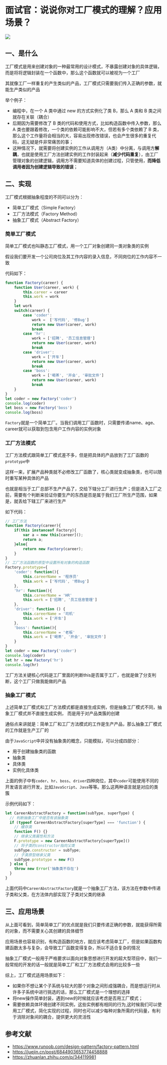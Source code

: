 # 面试官：说说你对工厂模式的理解？应用场景？


 ![](https://static.vue-js.com/27a84d10-3bea-11ec-8e64-91fdec0f05a1.png)

## 一、是什么

工厂模式是用来创建对象的一种最常用的设计模式，不暴露创建对象的具体逻辑，而是将将逻辑封装在一个函数中，那么这个函数就可以被视为一个工厂

其就像工厂一样重复的产生类似的产品，工厂模式只需要我们传入正确的参数，就能生产类似的产品

举个例子：

- 编程中，在一个 A 类中通过 new 的方式实例化了类 B，那么 A 类和 B 类之间就存在关联（耦合）
- 后期因为需要修改了 B 类的代码和使用方式，比如构造函数中传入参数，那么 A 类也要跟着修改，一个类的依赖可能影响不大，但若有多个类依赖了 B 类，那么这个工作量将会相当的大，容易出现修改错误，也会产生很多的重复代码，这无疑是件非常痛苦的事；
- 这种情况下，就需要将创建实例的工作从调用方（A类）中分离，与调用方**解耦**，也就是使用工厂方法创建实例的工作封装起来（**减少代码重复**），由工厂管理对象的创建逻辑，调用方不需要知道具体的创建过程，只管使用，**而降低调用者因为创建逻辑导致的错误**；



## 二、实现

工厂模式根据抽象程度的不同可以分为：

- 简单工厂模式（Simple Factory）
- 工厂方法模式（Factory Method）
- 抽象工厂模式（Abstract Factory）



### 简单工厂模式

简单工厂模式也叫静态工厂模式，用一个工厂对象创建同一类对象类的实例

假设我们要开发一个公司岗位及其工作内容的录入信息，不同岗位的工作内容不一致

代码如下：

```js
function Factory(career) {
    function User(career, work) {
        this.career = career 
        this.work = work
    }
    let work
    switch(career) {
        case 'coder':
            work =  ['写代码', '修Bug'] 
            return new User(career, work)
            break
        case 'hr':
            work = ['招聘', '员工信息管理']
            return new User(career, work)
            break
        case 'driver':
            work = ['开车']
            return new User(career, work)
            break
        case 'boss':
            work = ['喝茶', '开会', '审批文件']
            return new User(career, work)
            break
    }
}
let coder = new Factory('coder')
console.log(coder)
let boss = new Factory('boss')
console.log(boss)
```

`Factory`就是一个简单工厂。当我们调用工厂函数时，只需要传递name、age、career就可以获取到包含用户工作内容的实例对象



### 工厂方法模式

工厂方法模式跟简单工厂模式差不多，但是把具体的产品放到了工厂函数的`prototype`中

这样一来，扩展产品种类就不必修改工厂函数了，核心类就变成抽象类，也可以随时重写某种具体的产品

也就是相当于工厂总部不生产产品了，交给下辖分工厂进行生产；但是进入工厂之前，需要有个判断来验证你要生产的东西是否是属于我们工厂所生产范围，如果是，就丢给下辖工厂来进行生产

如下代码：

```js
// 工厂方法
function Factory(career){
    if(this instanceof Factory){
        var a = new this[career]();
        return a;
    }else{
        return new Factory(career);
    }
}
// 工厂方法函数的原型中设置所有对象的构造函数
Factory.prototype={
    'coder': function(){
        this.careerName = '程序员'
        this.work = ['写代码', '修Bug'] 
    },
    'hr': function(){
        this.careerName = 'HR'
        this.work = ['招聘', '员工信息管理']
    },
    'driver': function () {
        this.careerName = '司机'
        this.work = ['开车']
    },
    'boss': function(){
        this.careerName = '老板'
        this.work = ['喝茶', '开会', '审批文件']
    }
}
let coder = new Factory('coder')
console.log(coder)
let hr = new Factory('hr')
console.log(hr)
```

工厂方法关键核心代码是工厂里面的判断this是否属于工厂，也就是做了分支判断，这个工厂只做我能做的产品



### 抽象工厂模式

上述简单工厂模式和工厂方法模式都是直接生成实例，但是抽象工厂模式不同，抽象工厂模式并不直接生成实例， 而是用于对产品类簇的创建

通俗点来讲就是：简单工厂和工厂方法模式的工作是生产产品，那么抽象工厂模式的工作就是生产工厂的

由于`JavaScript`中并没有抽象类的概念，只能模拟，可以分成四部分：

- 用于创建抽象类的函数
- 抽象类
- 具体类
- 实例化具体类

上面的例子中有`coder`、`hr`、`boss`、`driver`四种岗位，其中`coder`可能使用不同的开发语言进行开发，比如`JavaScript`、`Java`等等。那么这两种语言就是对应的类簇

示例代码如下：

```js
let CareerAbstractFactory = function(subType, superType) {
  // 判断抽象工厂中是否有该抽象类
  if (typeof CareerAbstractFactory[superType] === 'function') {
    // 缓存类
    function F() {}
    // 继承父类属性和方法
    F.prototype = new CareerAbstractFactory[superType]()
    // 将子类的constructor指向父类
    subType.constructor = subType;
    // 子类原型继承父类
    subType.prototype = new F()
  } else {
    throw new Error('抽象类不存在')
  }
}
```

上面代码中`CareerAbstractFactory`就是一个抽象工厂方法，该方法在参数中传递子类和父类，在方法体内部实现了子类对父类的继承



## 三、应用场景

从上面可看到，简单简单工厂的优点就是我们只要传递正确的参数，就能获得所需的对象，而不需要关心其创建的具体细节

应用场景也容易识别，有构造函数的地方，就应该考虑简单工厂，但是如果函数构建函数太多与复杂，会导致工厂函数变得复杂，所以不适合复杂的情况

抽象工厂模式一般用于严格要求以面向对象思想进行开发的超大型项目中，我们一般常规的开发的话一般就是简单工厂和工厂方法模式会用的比较多一些

综上，工厂模式适用场景如下：

- 如果你不想让某个子系统与较大的那个对象之间形成强耦合，而是想运行时从许多子系统中进行挑选的话，那么工厂模式是一个理想的选择
- 将new操作简单封装，遇到new的时候就应该考虑是否用工厂模式；
- 需要依赖具体环境创建不同实例，这些实例都有相同的行为,这时候我们可以使用工厂模式，简化实现的过程，同时也可以减少每种对象所需的代码量，有利于消除对象间的耦合，提供更大的灵活性



## 参考文献

- https://www.runoob.com/design-pattern/factory-pattern.html
- https://juejin.cn/post/6844903653774458888
- https://zhuanlan.zhihu.com/p/344119981